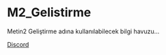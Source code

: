 # M2_Gelistirme

Metin2 Geliştirme adına kullanılabilecek bilgi havuzu...

[Discord](https://discord.gg/JbFdHMK)
